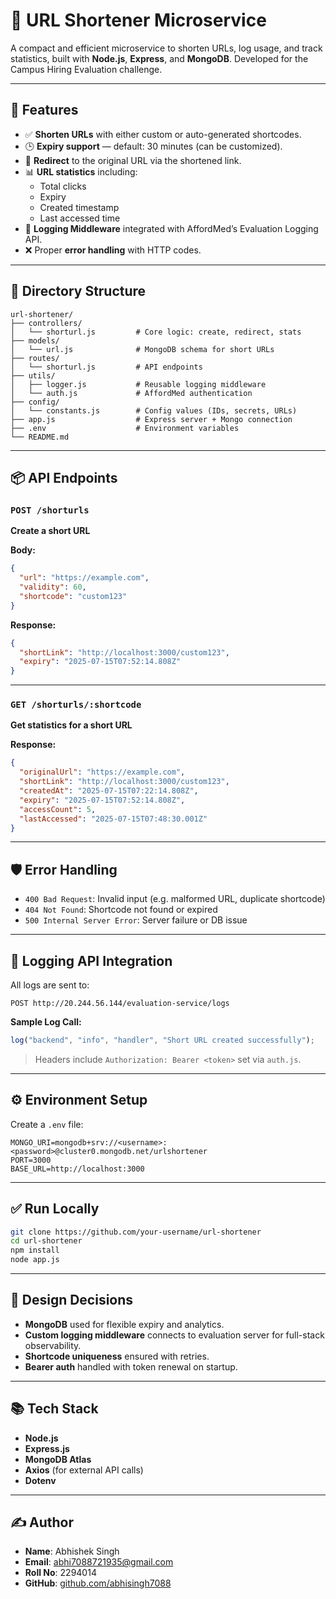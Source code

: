 
# 🔗 URL Shortener Microservice

A compact and efficient microservice to shorten URLs, log usage, and track statistics, built with **Node.js**, **Express**, and **MongoDB**. Developed for the Campus Hiring Evaluation challenge.

---

## 🚀 Features

- ✅ **Shorten URLs** with either custom or auto-generated shortcodes.
- 🕒 **Expiry support** — default: 30 minutes (can be customized).
- 🔁 **Redirect** to the original URL via the shortened link.
- 📊 **URL statistics** including:
  - Total clicks
  - Expiry
  - Created timestamp
  - Last accessed time
- 🧾 **Logging Middleware** integrated with AffordMed’s Evaluation Logging API.
- ❌ Proper **error handling** with HTTP codes.

---

## 📁 Directory Structure

```
url-shortener/
├── controllers/
│   └── shorturl.js         # Core logic: create, redirect, stats
├── models/
│   └── url.js              # MongoDB schema for short URLs
├── routes/
│   └── shorturl.js         # API endpoints
├── utils/
│   ├── logger.js           # Reusable logging middleware
│   └── auth.js             # AffordMed authentication
├── config/
│   └── constants.js        # Config values (IDs, secrets, URLs)
├── app.js                  # Express server + Mongo connection
├── .env                    # Environment variables
└── README.md
```

---

## 📦 API Endpoints

### `POST /shorturls`
**Create a short URL**

**Body:**
```json
{
  "url": "https://example.com",
  "validity": 60,
  "shortcode": "custom123"
}
```

**Response:**
```json
{
  "shortLink": "http://localhost:3000/custom123",
  "expiry": "2025-07-15T07:52:14.808Z"
}
```

---

### `GET /shorturls/:shortcode`
**Get statistics for a short URL**

**Response:**
```json
{
  "originalUrl": "https://example.com",
  "shortLink": "http://localhost:3000/custom123",
  "createdAt": "2025-07-15T07:22:14.808Z",
  "expiry": "2025-07-15T07:52:14.808Z",
  "accessCount": 5,
  "lastAccessed": "2025-07-15T07:48:30.001Z"
}
```

---

## 🛡️ Error Handling

- `400 Bad Request`: Invalid input (e.g. malformed URL, duplicate shortcode)
- `404 Not Found`: Shortcode not found or expired
- `500 Internal Server Error`: Server failure or DB issue

---

## 🔐 Logging API Integration

All logs are sent to:  
```
POST http://20.244.56.144/evaluation-service/logs
```

**Sample Log Call:**
```js
log("backend", "info", "handler", "Short URL created successfully");
```

> Headers include `Authorization: Bearer <token>` set via `auth.js`.

---

## ⚙️ Environment Setup

Create a `.env` file:

```env
MONGO_URI=mongodb+srv://<username>:<password>@cluster0.mongodb.net/urlshortener
PORT=3000
BASE_URL=http://localhost:3000
```

---

## ✅ Run Locally

```bash
git clone https://github.com/your-username/url-shortener
cd url-shortener
npm install
node app.js
```

---

## 📝 Design Decisions

- **MongoDB** used for flexible expiry and analytics.
- **Custom logging middleware** connects to evaluation server for full-stack observability.
- **Shortcode uniqueness** ensured with retries.
- **Bearer auth** handled with token renewal on startup.

---

## 📚 Tech Stack

- **Node.js**
- **Express.js**
- **MongoDB Atlas**
- **Axios** (for external API calls)
- **Dotenv**

---

## ✍️ Author

- **Name**: Abhishek Singh  
- **Email**: abhi7088721935@gmail.com  
- **Roll No**: 2294014  
- **GitHub**: [github.com/abhisingh7088](https://github.com/abhisingh7088)
